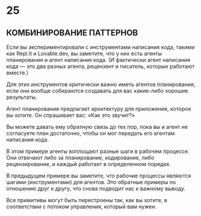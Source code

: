 # 25
## КОМБИНИРОВАНИЕ ПАТТЕРНОВ

Если вы экспериментировали с инструментами написания кода, такими как Repl.it и Lovable.dev, вы заметите, что у них есть агенты планирования и агент написания кода. (И фактически агент написания кода — это два разных агента, рецензент и писатель, которые работают вместе.)

Для этих инструментов критически важно иметь агентов планирования, если они вообще собираются создавать для вас какие-либо хорошие результаты.

Агент планирования предлагает архитектуру для приложения, которое вы хотите. Он спрашивает вас: «Как это звучит?»

Вы можете давать ему обратную связь до тех пор, пока вы и агент не согласуете план достаточно, чтобы он мог передать его агентам написания кода.

В этом примере агенты воплощают разные шаги в рабочем процессе. Они отвечают либо за планирование, кодирование, либо рецензирование, и каждый работает в определенном порядке.

В предыдущем примере вы заметите, что рабочие процессы являются шагами (инструментами) для агентов. Это обратные примеры по отношению друг к другу, что снова подводит нас к важному выводу.

Все примитивы могут быть перестроены так, как вы хотите, в соответствии с потоком управления, который вам нужен.